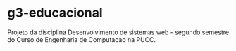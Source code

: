 # g3-educacional
Projeto da disciplina Desenvolvimento de sistemas web - segundo semestre do Curso de Engenharia de Computacao na PUCC. 

